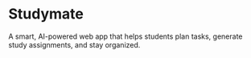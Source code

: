 # Studymate
A smart, AI-powered web app that helps students plan tasks, generate study assignments, and stay organized.
